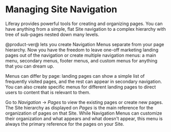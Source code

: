 # Managing Site Navigation [](id=managing-site-navigation)

Liferay provides powerful tools for creating and organizing pages. You can have
anything from a simple, flat Site navigation to a complex hierarchy with tree of
sub-pages nested down many levels.

@product-ver@ lets you create Navigation Menus separate from your page
hierarchy. Now you have the freedom to leave one-off marketing landing pages out
of the navigation or create multiple navigation menus: a main menu, secondary
menus, footer menus, and custom menus for anything that you can dream up.

Menus can differ by page: landing pages can show a simple list of frequently
visited pages, and the rest can appear in secondary navigation. You can also
create specific menus for different landing pages to direct users to content
that is relevant to them.

Go to *Navigation* &rarr; *Pages* to view the existing pages or create new
pages. The Site hierarchy as displayed on *Pages* is the main reference for the
organization of pages on that Site. While Navigation Menus can customize their
organization and what appears and what doesn't appear, this menu is always the
primary reference for the pages on your Site.
